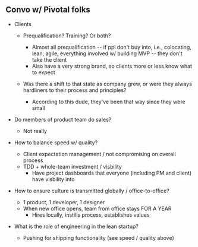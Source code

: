 Convo w/ Pivotal folks
----------------------

* Clients
  * Prequalification? Training? Or both?
    * Almost all prequalification -- if ppl don't buy into, i.e.,
      colocating, lean, agile, everything involved w/ building MVP --
      they don't take the client
    * Also have a very strong brand, so clients more or less know what
      to expect

  * Was there a shift to that state as company grew, or were they always
    hardliners to their process and principles?
    * According to this dude, they've been that way since they were small

* Do members of product team do sales?
  * Not really

* How to balance speed w/ quality?
  * Client expectation management / not compromising on overall process
  * TDD + whole-team investment / visbility
    * Have project dashboards that everyone (including PM and client)
      have visbility into

* How to ensure culture is transmitted globally / office-to-office?
  * 1 product, 1 developer, 1 designer
  * When new office opens, team from office stays FOR A YEAR
    * Hires locally, instills process, establishes values

* What is the role of engineering in the lean startup?
  * Pushing for shipping functionality (see speed / quality above)

